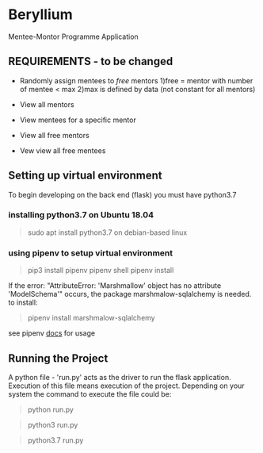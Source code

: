 # Beryllium
Mentee-Montor Programme Application


## REQUIREMENTS - to be changed
- Randomly assign mentees to *free* mentors
1)free = mentor with number of mentee < max
2)max is defined by data (not constant for all mentors)

- View all mentors
- View mentees for a specific mentor
- View all free mentors
- Vew view all free mentees

## Setting up virtual environment
To begin developing on the back end (flask) you must have python3.7 
### installing python3.7 on Ubuntu 18.04 
> sudo apt install python3.7 on debian-based linux

### using pipenv to setup virtual environment
> pip3 install pipenv
> pipenv shell
> pipenv install

If the error: "AttributeError: 'Marshmallow' object has no attribute 'ModelSchema'" occurs, the package marshmalow-sqlalchemy is needed.
to install:
> pipenv install marshmalow-sqlalchemy

see pipenv [docs](https://github.com/pypa/pipenv) for usage 

## Running the Project
A python file - 'run.py' acts as the driver to run the flask application. Execution of this file means execution of the project. Depending on your system the command to execute the file could be:
> python run.py

> python3 run.py

> python3.7 run.py


